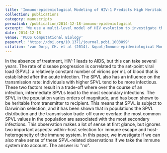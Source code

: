 ```yaml
---
title: 'Immuno-epidemiological Modeling of HIV-1 Predicts High Heritability of the Set-Point Virus Load, while Selection for CTL Escape Dominates Virulence Evolution'
collection: publications
category: manuscripts
permalink: /publication/2014-12-18-immuno-epidemiological
excerpt: 'We use a multi-level model of HIV evolution to investigate the effect of within-host selection and host-heterogeneity on virulence evolution.'
date: 2014-12-18
venue: 'PLOS Computational Biology'
paperurl: 'https://doi.org/10.1371/journal.pcbi.1003899'
citation: 'van Dorp, CH. et al (2014). &quot;Immuno-epidemiological Modeling of HIV-1 Predicts High Heritability of the Set-Point Virus Load, while Selection for CTL Escape Dominates Virulence Evolution.&quot; <i>PLOS Computational Biology</i>. 10(12): e1003899.'
---
```


In the absence of treatment, HIV-1 leads to AIDS, but this can take several years. The rate of disease progression is correlated to the set-point viral load (SPVL): a relatively constant number of virions per mL of blood that is established after the acute infection. The SPVL also has an influence on the transmission rate: individuals with higher SPVL tend to be more infectious. These two factors result in a trade-off where over the course of an infection, intermediate SPVLs lead to the most secondary infections. The SPVL in the population varies orders of magnitude, and has been shown to be heritable from transmitter to recipient.
This means that SPVL is subject to Darwinian selection, and it has been shown that in populations the SPVL distribution and the transmission trade-off curve overlap: the most common SPVL values in the population are associated with the most secondary infections. This observation makes a lot of sense at first glance, but ignores two important aspects: within-host selection for immune escape and host-heterogeneity of the immune system. In this paper, we investigate if we can also make sense of these SPVL-related observations if we take the immune system into account. The answer is: "no".